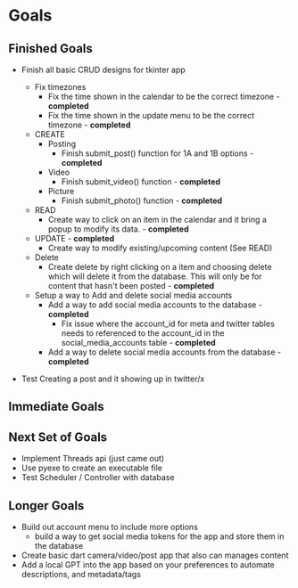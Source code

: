 # Goals

## Finished Goals
- Finish all basic CRUD designs for tkinter app
  - Fix timezones
    - Fix the time shown in the calendar to be the correct timezone - **completed**
    - Fix the time shown in the update menu to be the correct timezone - **completed**
  - CREATE
    - Posting
      - Finish submit_post() function for 1A and 1B options - **completed**
    - Video
      - Finish submit_video() function - **completed**
    - Picture
      - Finish submit_photo() function - **completed**
  - READ
    - Create way to click on an item in the calendar and it bring a popup to modify its data. - **completed**
  - UPDATE - **completed**
    - Create way to modify existing/upcoming content (See READ)
  - Delete
    - Create delete by right clicking on a item and choosing delete which will delete it from the database. This will only be for content that hasn't been posted - **completed**
  - Setup a way to Add and delete social media accounts
    - Add a way to add social media accounts to the database - **completed**
      - Fix issue where the account_id for meta and twitter tables needs to referenced to the account_id in the social_media_accounts table - **completed**
    - Add a way to delete social media accounts from the database - **completed**

- Test Creating a post and it showing up in twitter/x

## Immediate Goals

  
## Next Set of Goals
- Implement Threads api (just came out)
- Use pyexe to create an executable file
- Test Scheduler / Controller with database

## Longer Goals
- Build out account menu to include more options
  - build a way to get social media tokens for the app and store them in the database
- Create basic dart camera/video/post app that also can manages content
- Add a local GPT into the app based on your preferences to automate descriptions, and metadata/tags
